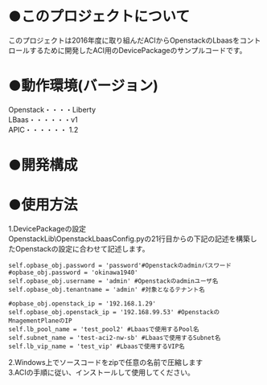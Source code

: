 # ●このプロジェクトについて  
このプロジェクトは2016年度に取り組んだACIからOpenstackのLbaasをコントロールするために開発したACI用のDevicePackageのサンプルコードです。  
  
# ●動作環境(バージョン)  
Openstack・・・・Liberty  
LBaas・・・・・・v1  
APIC・・・・・・ 1.2  
  
# ●開発構成  
  
# ●使用方法  
1.DevicePackageの設定  
OpenstackLib\OpenstackLbaasConfig.pyの21行目からの下記の記述を構築したOpenstackの設定に合わせて記述します。  
  
    self.opbase_obj.password = 'password'#Openstackのadminパスワード
    #opbase_obj.password = 'okinawa1940'
    self.opbase_obj.username = 'admin' #Openstackのadminユーザ名
    self.opbase_obj.tenantname = 'admin' #対象となるテナント名
    
    #opbase_obj.openstack_ip = '192.168.1.29'
    self.opbase_obj.openstack_ip = '192.168.99.53' #OpenstackのMnagementPlaneのIP
    self.lb_pool_name = 'test_pool2' #Lbaasで使用するPool名
    self.subnet_name = 'test-aci2-nw-sb' #Lbaasで使用するSubnet名
    self.lb_vip_name = 'test_vip' #Lbaasで使用するVIP名
  
2.Windows上でソースコードをzipで任意の名前で圧縮します  
3.ACIの手順に従い、インストールして使用してください。  
